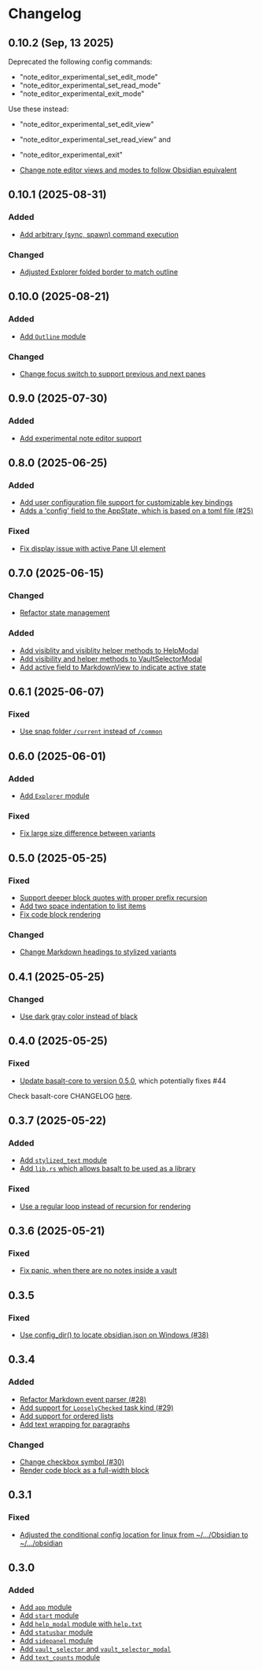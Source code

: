 # Changelog

## 0.10.2 (Sep, 13 2025)

Deprecated the following config commands:

- "note_editor_experimental_set_edit_mode"
- "note_editor_experimental_set_read_mode"
- "note_editor_experimental_exit_mode"

Use these instead:

- "note_editor_experimental_set_edit_view"
- "note_editor_experimental_set_read_view" and
- "note_editor_experimental_exit"

- [Change note editor views and modes to follow Obsidian equivalent](https://github.com/erikjuhani/basalt/commit/371df9adf40624762dbf81b36c7395c7a5c34d3b)

## 0.10.1 (2025-08-31)

### Added

- [Add arbitrary (sync, spawn) command execution](https://github.com/erikjuhani/basalt/commit/750108f3282af5e947c23eb88ff3b5f8f196d0e4)

### Changed

- [Adjusted Explorer folded border to match outline](https://github.com/erikjuhani/basalt/commit/56ee16be7cfc8a211a980295818a2a2204009f98)

## 0.10.0 (2025-08-21)

### Added

- [Add `Outline` module](https://github.com/erikjuhani/basalt/commit/f02ac878102915d749ae79d60203ec512c5ef484)

### Changed

- [Change focus switch to support previous and next panes](https://github.com/erikjuhani/basalt/commit/d1cb962370cf03ec3f3da0527427d037fa81ccfd)

## 0.9.0 (2025-07-30)

### Added

- [Add experimental note editor support](https://github.com/erikjuhani/basalt/commit/924e2e25d9515b08cead11f3f4ef0413ef500a22)

## 0.8.0 (2025-06-25)

### Added

- [Add user configuration file support for customizable key bindings](https://github.com/erikjuhani/basalt/commit/b04b41a13a84aa2fce3300fa1b4cc44954f62f4f)
- [Adds a 'config' field to the AppState, which is based on a toml file (#25)](https://github.com/erikjuhani/basalt/commit/ed24f4c649b5ea66896911e5350ba27ea03b4694)

### Fixed

- [Fix display issue with active Pane UI element](https://github.com/erikjuhani/basalt/commit/f05eb3af66e18b886c774670f972284c2bcce427)

## 0.7.0 (2025-06-15)

### Changed

- [Refactor state management](https://github.com/erikjuhani/basalt/commit/0d49afb9dd7078215ed3fb15ee6dea23da1c0ba9)

### Added

- [Add visiblity and visiblity helper methods to HelpModal](https://github.com/erikjuhani/basalt/commit/8f92863932325157ffe0e181470d194ee90b2a23)
- [Add visibility and helper methods to VaultSelectorModal](https://github.com/erikjuhani/basalt/commit/1243a33d62d0cac04d2bb7556477e44867b491f8)
- [Add active field to MarkdownView to indicate active state](https://github.com/erikjuhani/basalt/commit/5880a160f30628ebec4f6e043e97b83ccb8a1899)

## 0.6.1 (2025-06-07)

### Fixed

- [Use snap folder `/current` instead of `/common`](https://github.com/erikjuhani/basalt/commit/ac0ee653250e0ca052063506f10d61a9ce2f7735)

## 0.6.0 (2025-06-01)

### Added

- [Add `Explorer` module](https://github.com/erikjuhani/basalt/commit/5d1f05fcbe5c0add6f687512fc3cf538a2df1148)

### Fixed

- [Fix large size difference between variants](https://github.com/erikjuhani/basalt/commit/159ae7ab22ab5cd4351075b2fe526a5628cfb3b9)

## 0.5.0 (2025-05-25)

### Fixed

- [Support deeper block quotes with proper prefix recursion](https://github.com/erikjuhani/basalt/commit/3f1ed73a0edcfbb17800cb27d7bda145b93369f6)
- [Add two space indentation to list items](https://github.com/erikjuhani/basalt/commit/b1a021e25759c39cee00cd1b787ccfafa1ad4ad4)
- [Fix code block rendering](https://github.com/erikjuhani/basalt/commit/cae8fae154d7a6da2ec0ffb6b28ac85b2cc73023)

### Changed

- [Change Markdown headings to stylized variants](https://github.com/erikjuhani/basalt/commit/30321916b5d6f79afe2a58f9b45b6eaa963ac12e)

## 0.4.1 (2025-05-25)

### Changed

- [Use dark gray color instead of black](https://github.com/erikjuhani/basalt/commit/237c7e436c76d61fe4339aa961e1f77a2ffbb43d)

## 0.4.0 (2025-05-25)

### Fixed

- [Update basalt-core to version 0.5.0](https://github.com/erikjuhani/basalt/commit/a30d611b79a98b661aabd27eca0c8caa69e27fa8), which potentially fixes #44

Check basalt-core CHANGELOG [here](../basalt-core/CHANGELOG.md).

## 0.3.7 (2025-05-22)

### Added

- [Add `stylized_text` module](https://github.com/erikjuhani/basalt/commit/47db925ef858831672be69fb11bcf272522e1b3a)
- [Add `lib.rs` which allows basalt to be used as a library](https://github.com/erikjuhani/basalt/commit/ce094ed8aab1945aad36955bce83eeea09085177)

### Fixed

- [Use a regular loop instead of recursion for rendering](https://github.com/erikjuhani/basalt/commit/4d9e6c83f2342b12501c2f316dbab05ab68119ab)

## 0.3.6 (2025-05-21)

### Fixed

- [Fix panic, when there are no notes inside a vault](https://github.com/erikjuhani/basalt/commit/4644f90a595f8000e983475b78e0d3605a5bc16e)

## 0.3.5

### Fixed

- [Use config_dir() to locate obsidian.json on Windows (#38)](https://github.com/erikjuhani/basalt/commit/839674c3e8fa1d8a9e6b7852bcc659dbd88e45dc)

## 0.3.4

### Added

- [Refactor Markdown event parser (#28)](https://github.com/erikjuhani/basalt/commit/4e82e7523a72064afe98c6c6de6ba8e84a334b71)
- [Add support for `LooselyChecked` task kind (#29)](https://github.com/erikjuhani/basalt/commit/1b9df5b0e167442f039fc02f8221a6a390e44acc)
- [Add support for ordered lists](https://github.com/erikjuhani/basalt/commit/7f715bb04c66066959588abfca5f29a3b3df22a7)
- [Add text wrapping for paragraphs](https://github.com/erikjuhani/basalt/commit/4a57d9a91e22c511bdbe23ae90fb6a3244d2dc32)

### Changed

- [Change checkbox symbol (#30)](https://github.com/erikjuhani/basalt/commit/11b944cbca19a020d984fbb272724ec80d1119e0)
- [Render code block as a full-width block](https://github.com/erikjuhani/basalt/commit/67905b4bacbff266c5579ac78be9ee65d9c23c85)

## 0.3.1

### Fixed

- [Adjusted the conditional config location for linux from ~/.../Obsidian to ~/.../obsidian](https://github.com/erikjuhani/basalt/commit/1bcc0375b9cb101e3fe8ace979c055ab0206bbd1)

## 0.3.0

### Added

- [Add `app` module](https://github.com/erikjuhani/basalt/commit/bd615f8da8813312fd9351b1ccdcf5e29b164d6d)
- [Add `start` module](https://github.com/erikjuhani/basalt/commit/e5ce84bee9b3801fdc4aecd43eb091c3055050fd)
- [Add `help_modal` module with `help.txt`](https://github.com/erikjuhani/basalt/commit/617e688bc277e4534d2f8fafaf9f0288cd026702)
- [Add `statusbar` module](https://github.com/erikjuhani/basalt/commit/05b42183514172c1b640c0d7ae5d6e3683942d5f)
- [Add `sidepanel` module](https://github.com/erikjuhani/basalt/commit/537917da8905db138c0839a05df2e80795f29524)
- [Add `vault_selector` and `vault_selector_modal`](https://github.com/erikjuhani/basalt/commit/8a42a008c094088a5bfb76178d566fd71246d380)
- [Add `text_counts` module](https://github.com/erikjuhani/basalt/commit/f646b8a1c2b0e055b7dd4c5b6f0963759200c731)
